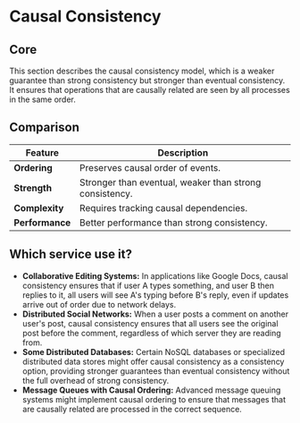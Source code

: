 # Causal Consistency

## Core

This section describes the causal consistency model, which is a weaker guarantee than strong consistency but stronger than eventual consistency. It ensures that operations that are causally related are seen by all processes in the same order.

## Comparison

| Feature | Description |
|---|---|
| **Ordering** | Preserves causal order of events. |
| **Strength** | Stronger than eventual, weaker than strong consistency. |
| **Complexity** | Requires tracking causal dependencies. |
| **Performance** | Better performance than strong consistency. |

## Which service use it?

-   **Collaborative Editing Systems:** In applications like Google Docs, causal consistency ensures that if user A types something, and user B then replies to it, all users will see A's typing before B's reply, even if updates arrive out of order due to network delays.
-   **Distributed Social Networks:** When a user posts a comment on another user's post, causal consistency ensures that all users see the original post before the comment, regardless of which server they are reading from.
-   **Some Distributed Databases:** Certain NoSQL databases or specialized distributed data stores might offer causal consistency as a consistency option, providing stronger guarantees than eventual consistency without the full overhead of strong consistency.
-   **Message Queues with Causal Ordering:** Advanced message queuing systems might implement causal ordering to ensure that messages that are causally related are processed in the correct sequence.
